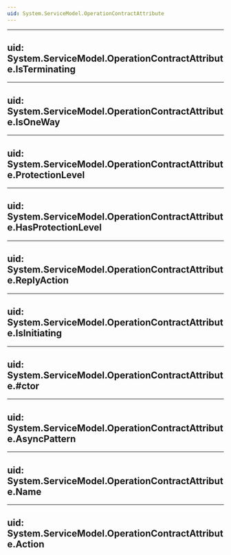 ```yaml
---
uid: System.ServiceModel.OperationContractAttribute
---
```


---
uid: System.ServiceModel.OperationContractAttribute.IsTerminating
---

---
uid: System.ServiceModel.OperationContractAttribute.IsOneWay
---

---
uid: System.ServiceModel.OperationContractAttribute.ProtectionLevel
---

---
uid: System.ServiceModel.OperationContractAttribute.HasProtectionLevel
---

---
uid: System.ServiceModel.OperationContractAttribute.ReplyAction
---

---
uid: System.ServiceModel.OperationContractAttribute.IsInitiating
---

---
uid: System.ServiceModel.OperationContractAttribute.#ctor
---

---
uid: System.ServiceModel.OperationContractAttribute.AsyncPattern
---

---
uid: System.ServiceModel.OperationContractAttribute.Name
---

---
uid: System.ServiceModel.OperationContractAttribute.Action
---
